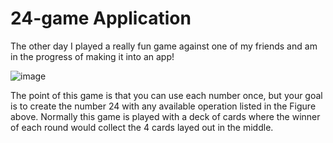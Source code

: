 # 24-game Application

The other day I played a really fun game against one of my friends and am in the progress of making it into an app!

![image](https://user-images.githubusercontent.com/69739606/221435626-a213fd47-68e7-41ab-90fd-958ccf5f8a07.png)

The point of this game is that you can use each number once, but your goal is to create the number 24 with any available operation listed in the Figure above. Normally this game is played with a deck of cards where the winner of each round would collect the 4 cards layed out in the middle.
